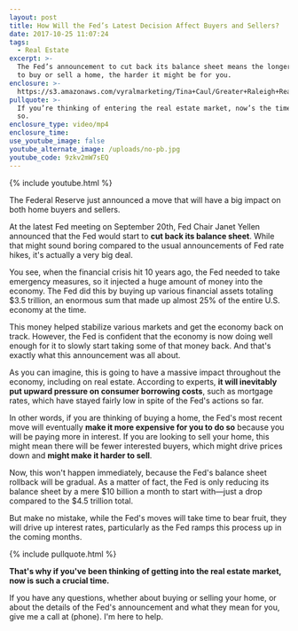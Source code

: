 ```yaml
---
layout: post
title: How Will the Fed’s Latest Decision Affect Buyers and Sellers?
date: 2017-10-25 11:07:24
tags:
  - Real Estate
excerpt: >-
  The Fed’s announcement to cut back its balance sheet means the longer you wait
  to buy or sell a home, the harder it might be for you.
enclosure: >-
  https://s3.amazonaws.com/vyralmarketing/Tina+Caul/Greater+Raleigh+Real+Estate-+How+Will+the+Feds+Latest+Decision+Affect+Buyers+and+Sellers%253F.mp4
pullquote: >-
  If you’re thinking of entering the real estate market, now’s the time to do
  so.
enclosure_type: video/mp4
enclosure_time:
use_youtube_image: false
youtube_alternate_image: /uploads/no-pb.jpg
youtube_code: 9zkv2mW7sEQ
---
```



{% include youtube.html %}

The Federal Reserve just announced a move that will have a big impact on both home buyers and sellers.

At the latest Fed meeting on September 20th, Fed Chair Janet Yellen announced that the Fed would start to **cut back its balance sheet**. While that might sound boring compared to the usual announcements of Fed rate hikes, it's actually a very big deal.

You see, when the financial crisis hit 10 years ago, the Fed needed to take emergency measures, so it injected a huge amount of money into the economy. The Fed did this by buying up various financial assets totaling $3.5 trillion, an enormous sum that made up almost 25% of the entire U.S. economy at the time.

This money helped stabilize various markets and get the economy back on track. However, the Fed is confident that the economy is now doing well enough for it to slowly start taking some of that money back. And that's exactly what this announcement was all about.

As you can imagine, this is going to have a massive impact throughout the economy, including on real estate. According to experts, **it will inevitably put upward pressure on consumer borrowing costs**, such as mortgage rates, which have stayed fairly low in spite of the Fed's actions so far.

In other words, if you are thinking of buying a home, the Fed's most recent move will eventually **make it more expensive for you to do so** because you will be paying more in interest. If you are looking to sell your home, this might mean there will be fewer interested buyers, which might drive prices down and **might make it harder to sell**.

Now, this won't happen immediately, because the Fed's balance sheet rollback will be gradual. As a matter of fact, the Fed is only reducing its balance sheet by a mere $10 billion a month to start with—just a drop compared to the $4.5 trillion total.

But make no mistake, while the Fed's moves will take time to bear fruit, they will drive up interest rates, particularly as the Fed ramps this process up in the coming months.

{% include pullquote.html %}

**That's why if you've been thinking of getting into the real estate market, now is such a crucial time.**

If you have any questions, whether about buying or selling your home, or about the details of the Fed's announcement and what they mean for you, give me a call at (phone). I'm here to help.
